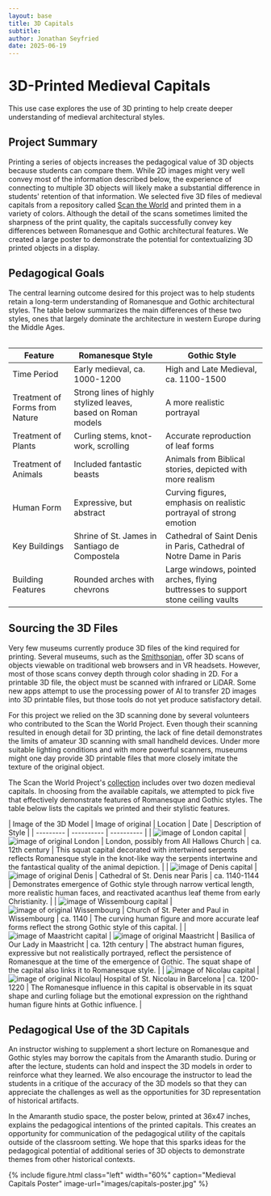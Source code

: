 ```yaml
---
layout: base
title: 3D Capitals
subtitle: 
author: Jonathan Seyfried
date: 2025-06-19
---
```


# 3D-Printed Medieval Capitals

This use case explores the use of 3D printing to help create deeper understanding of medieval architectural styles.

## Project Summary

Printing a series of objects increases the pedagogical value of 3D objects because students can compare them. While 2D images might very well convey most of the information described below, the experience of connecting to multiple 3D objects will likely make a substantial difference in students' retention of that information. We selected five 3D files of medieval capitals from a repository called [Scan the World](https://www.myminifactory.com/scantheworld/about) and printed them in a variety of colors. Although the detail of the scans sometimes limited the sharpness of the print quality, the capitals successfully convey key differences between Romanesque and Gothic architectural features. We created a large poster to demonstrate the potential for contextualizing 3D printed objects in a display.

## Pedagogical Goals

The central learning outcome desired for this project was to help students retain a long-term understanding of Romanesque and Gothic architectural styles. The table below summarizes the main differences of these two styles, ones that largely dominate the architecture in western Europe during the Middle Ages.

<div class="table-responsive">
  <table class="table table-bordered">

| Feature | Romanesque Style | Gothic Style |
| --------- | ---------- | ---------- |
| Time Period | Early medieval, ca. 1000-1200 | High and Late Medieval, ca. 1100-1500 |
| Treatment of Forms from Nature | Strong lines of highly stylized leaves, based on Roman models | A more realistic portrayal |
| Treatment of Plants | Curling stems, knot-work, scrolling | Accurate reproduction of leaf forms |
| Treatment of Animals | Included fantastic beasts | Animals from Biblical stories, depicted with more realism |
| Human Form | Expressive, but abstract | Curving figures, emphasis on realistic portrayal of strong emotion |
| Key Buildings | Shrine of St. James in Santiago de Compostela | Cathedral of Saint Denis in Paris, Cathedral of Notre Dame in Paris |
| Building Features | Rounded arches with chevrons | Large windows, pointed arches, flying buttresses to support stone ceiling vaults |

  </table>
</div>

## Sourcing the 3D Files

Very few museums currently produce 3D files of the kind required for printing. Several museums, such as the [Smithsonian](https://3d.si.edu/), offer 3D scans of objects viewable on traditional web browsers and in VR headsets. However, most of those scans convey depth through color shading in 2D. For a printable 3D file, the object must be scanned with infrared or LiDAR. Some new apps attempt to use the processing power of AI to transfer 2D images into 3D printable files, but those tools do not yet produce satisfactory detail. 

For this project we relied on the 3D scanning done by several volunteers who contributed to the Scan the World Project. Even though their scanning resulted in enough detail for 3D printing, the lack of fine detail demonstrates the limits of amateur 3D scanning with small handheld devices. Under more suitable lighting conditions and with more powerful scanners, museums might one day provide 3D printable files that more closely imitate the texture of the original object. 

The Scan the World Project's [collection](https://www.myminifactory.com/users/Scan%20The%20World) includes over two dozen medieval capitals. In choosing from the available capitals, we attempted to pick five that effectively demonstrate features of Romanesque and Gothic styles. The table below lists the capitals we printed and their stylistic features.

| Image of the 3D Model | Image of original | Location | Date | Description of Style |
| --------- | ---------- | ---------- |
| ![image of London capital](images/london-cap-model.jpg) | ![image of original London](images/london-cap-orig.jpg) | London, possibly from All Hallows Church | ca. 12th century | This squat capital decorated with intertwined serpents reflects Romanesque style in the knot-like way the serpents intertwine and the fantastical quality of the animal depiction. |
| ![image of Denis capital](images/denis-cap-model.jpg) | ![image of original Denis](images/denis-cap-orig.jpg) | Cathedral of St. Denis near Paris | ca. 1140-1144 | Demonstrates emergence of Gothic style through narrow vertical length, more realistic human faces, and reactivated acanthus leaf theme from early Christianity. |
| ![image of Wissembourg capital](images/wissenbourg-cap-model.jpg) | ![image of original Wissembourg](images/wissembourg-cap-orig.jpg) | Church of St. Peter and Paul in Wissembourg | ca. 1140 | The curving human figure and more accurate leaf forms reflect the strong Gothic style of this capital. |
| ![image of Maastricht capital](images/maastricht-cap-model.jpg) | ![image of original Maastricht](images/maastricht-cap-orig.jpg) | Basilica of Our Lady in Maastricht | ca. 12th century | The abstract human figures, expressive but not realistically portrayed, reflect the persistence of Romanesque at the time of the emergence of Gothic. The squat shape of the capital also links it to Romanesque style. |
| ![image of Nicolau capital](images/nicolau-cap-model.jpg) | ![image of original Nicolau](images/nicolau-cap-orig.jpg)| Hospital of St. Nicolau in Barcelona | ca. 1200-1220 | The Romanesque influence in this capital is observable in its squat shape and curling foliage but the emotional expression on the righthand human figure hints at Gothic influence. |

## Pedagogical Use of the 3D Capitals

An instructor wishing to supplement a short lecture on Romanesque and Gothic styles may borrow the capitals from the Amaranth studio. During or after the lecture, students can hold and inspect the 3D models in order to reinforce what they learned. We also encourage the instructor to lead the students in a critique of the accuracy of the 3D models so that they can appreciate the challenges as well as the opportunities for 3D representation of historical artifacts.

In the Amaranth studio space, the poster below, printed at 36x47 inches, explains the pedagogical intentions of the printed capitals. This creates an opportunity for communication of the pedagogical utility of the capitals outside of the classroom setting. We hope that this sparks ideas for the pedagogical potential of additional series of 3D objects to demonstrate themes from other historical contexts.

{% include figure.html
  class="left"
  width="60%"
  caption="Medieval Capitals Poster"
  image-url="images/capitals-poster.jpg"
%}

